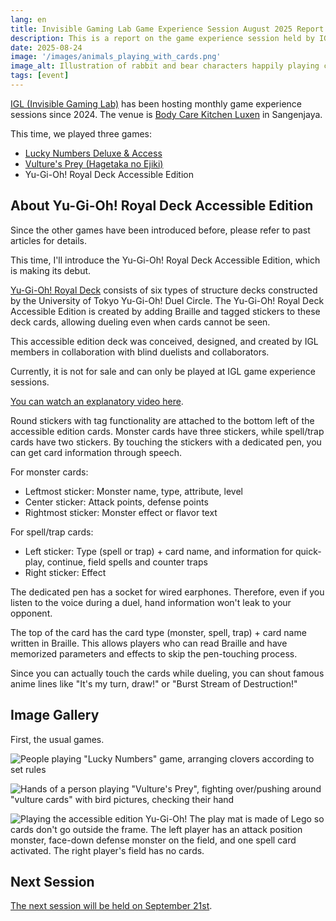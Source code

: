 ```yaml
---
lang: en
title: Invisible Gaming Lab Game Experience Session August 2025 Report
description: This is a report on the game experience session held by IGL. This time, it was a board game session.
date: 2025-08-24
image: '/images/animals_playing_with_cards.png'
image_alt: Illustration of rabbit and bear characters happily playing card games
tags: [event]
---
```


[IGL (Invisible Gaming Lab)](https://x.com/IGL_official_AC) has been hosting monthly game experience sessions since 2024. The venue is [Body Care Kitchen Luxen](https://luxen.jp/) in Sangenjaya.

This time, we played three games:

- [Lucky Numbers Deluxe & Access](https://www.amazon.co.jp/%E6%A0%AA%E5%BC%8F%E4%BC%9A%E7%A4%BE%E3%82%B1%E3%83%B3%E3%83%93%E3%83%AB-4573346505653-%E3%82%B1%E3%83%B3%E3%83%93%E3%83%AB-%E3%83%A9%E3%83%83%E3%82%AD%E3%83%BC%E3%83%8A%E3%83%B3%E3%83%90%E3%83%BC-%E3%83%87%E3%83%A9%E3%83%83%E3%82%AF%E3%82%B9%EF%BC%86%E3%82%A2%E3%82%AF%E3%82%BB%E3%82%B9/dp/B0CWL2DS7W)
- [Vulture's Prey (Hagetaka no Ejiki)](https://www.mobius-games.co.jp/mobiusgames/Hagetaka.html)
- Yu-Gi-Oh! Royal Deck Accessible Edition

## About Yu-Gi-Oh! Royal Deck Accessible Edition

Since the other games have been introduced before, please refer to past articles for details.

This time, I'll introduce the Yu-Gi-Oh! Royal Deck Accessible Edition, which is making its debut.

[Yu-Gi-Oh! Royal Deck](https://note.com/todai_yugioh/n/nf319e44e49b7) consists of six types of structure decks constructed by the University of Tokyo Yu-Gi-Oh! Duel Circle. The Yu-Gi-Oh! Royal Deck Accessible Edition is created by adding Braille and tagged stickers to these deck cards, allowing dueling even when cards cannot be seen.

This accessible edition deck was conceived, designed, and created by IGL members in collaboration with blind duelists and collaborators.

Currently, it is not for sale and can only be played at IGL game experience sessions.

[You can watch an explanatory video here](https://www.youtube.com/watch?v=g3yFx8DclcI).

Round stickers with tag functionality are attached to the bottom left of the accessible edition cards. Monster cards have three stickers, while spell/trap cards have two stickers. By touching the stickers with a dedicated pen, you can get card information through speech.

For monster cards:
- Leftmost sticker: Monster name, type, attribute, level
- Center sticker: Attack points, defense points
- Rightmost sticker: Monster effect or flavor text

For spell/trap cards:
- Left sticker: Type (spell or trap) + card name, and information for quick-play, continue, field spells and counter traps
- Right sticker: Effect

The dedicated pen has a socket for wired earphones. Therefore, even if you listen to the voice during a duel, hand information won't leak to your opponent.

The top of the card has the card type (monster, spell, trap) + card name written in Braille. This allows players who can read Braille and have memorized parameters and effects to skip the pen-touching process.

Since you can actually touch the cards while dueling, you can shout famous anime lines like "It's my turn, draw!" or "Burst Stream of Destruction!"

## Image Gallery

First, the usual games.

![People playing "Lucky Numbers" game, arranging clovers according to set rules]({{site.baseurl}}/images/lucky_numbers_202508.jpg#wide)

![Hands of a person playing "Vulture's Prey", fighting over/pushing around "vulture cards" with bird pictures, checking their hand]({{site.baseurl}}/images/hagetaka.jpg#wide)

![Playing the accessible edition Yu-Gi-Oh! The play mat is made of Lego so cards don't go outside the frame. The left player has an attack position monster, face-down defense monster on the field, and one spell card activated. The right player's field has no cards.]({{site.baseurl}}/images/yugioh.jpg#wide)

## Next Session

[The next session will be held on September 21st](https://note.com/utontsuyu_room/n/n5e8dfaa5d076?sub_rt=share_pw).
